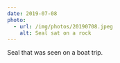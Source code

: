 ```yaml
---
date: 2019-07-08
photo:
  - url: /img/photos/20190708.jpeg
    alt: Seal sat on a rock
---
```


Seal that was seen on a boat trip.
